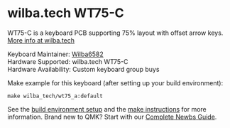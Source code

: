 # wilba.tech WT75-C

WT75-C is a keyboard PCB supporting 75% layout with offset arrow keys. [More info at wilba.tech](https://wilba.tech/)

Keyboard Maintainer: [Wilba6582](https://github.com/Wilba6582)  
Hardware Supported: wilba.tech WT75-C  
Hardware Availability: Custom keyboard group buys

Make example for this keyboard (after setting up your build environment):

    make wilba_tech/wt75_a:default

See the [build environment setup](https://docs.qmk.fm/#/getting_started_build_tools) and the [make instructions](https://docs.qmk.fm/#/getting_started_make_guide) for more information. Brand new to QMK? Start with our [Complete Newbs Guide](https://docs.qmk.fm/#/newbs).
